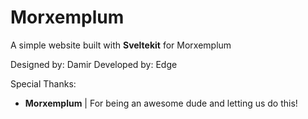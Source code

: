 # Morxemplum

A simple website built with **Sveltekit** for Morxemplum

Designed by: Damir
Developed by: Edge

Special Thanks:
- **Morxemplum** | For being an awesome dude and letting us do this!
